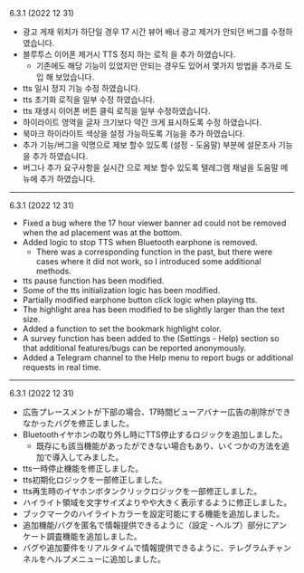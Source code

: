 6.3.1 (2022 12 31)
- 광고 게재 위치가 하단일 경우 17 시간 뷰어 배너 광고 제거가 안되던 버그를 수정하였습니다. 
- 블루투스 이어폰 제거시 TTS 정지 하는 로직 을 추가 하였습니다. 
  * 기존에도 해당 기능이 있었지만 안되는 경우도 있어서 몇가지 방법을 추가로 도입 해 보았습니다. 
- tts 일시 정지 기능 수정 하였습니다. 
- tts 초기화 로직을 일부 수정 하였습니다. 
- tts 재생시 이어폰 버튼 클릭 로직을 일부 수정하였습니다. 
- 하이라이트 영역을 글자 크기보다 약간 크게 표시하도록 수정 하였습니다. 
- 북마크 하이라이트 색상을 설정 가능하도록 기능을 추가 하였습니다.   
- 추가 기능/버그을 익명으로 제보 할수 있도록 (설정 - 도움말) 부분에 설문조사 기능을 추가 하였습니다. 
- 버그나 추가 요구사항을 실시간 으로 제보 할수 있도록 텔레그램 채널을 도움말 메뉴에 추가 하였습니다.  

---

6.3.1 (2022 12 31)
- Fixed a bug where the 17 hour viewer banner ad could not be removed when the ad placement was at the bottom.
- Added logic to stop TTS when Bluetooth earphone is removed.
   * There was a corresponding function in the past, but there were cases where it did not work, so I introduced some additional methods.
- tts pause function has been modified.
- Some of the tts initialization logic has been modified.
- Partially modified earphone button click logic when playing tts.
- The highlight area has been modified to be slightly larger than the text size.
- Added a function to set the bookmark highlight color.
- A survey function has been added to the (Settings - Help) section so that additional features/bugs can be reported anonymously.
- Added a Telegram channel to the Help menu to report bugs or additional requests in real time.

---

6.3.1 (2022 12 31)
- 広告プレースメントが下部の場合、17時間ビューアバナー広告の削除ができなかったバグを修正しました。
- Bluetoothイヤホンの取り外し時にTTS停止するロジックを追加しました。
   * 既存にも該当機能があったができない場合もあり、いくつかの方法を追加で導入してみました。
- tts一時停止機能を修正しました。
- tts初期化ロジックを一部修正しました。
- tts再生時のイヤホンボタンクリックロジックを一部修正しました。
- ハイライト領域を文字サイズよりやや大きく表示するように修正しました。
- ブックマークのハイライトカラーを設定可能にする機能を追加しました。
- 追加機能/バグを匿名で情報提供できるように（設定 - ヘルプ）部分にアンケート調査機能を追加しました。
- バグや追加要件をリアルタイムで情報提供できるように、テレグラムチャンネルをヘルプメニューに追加しました。